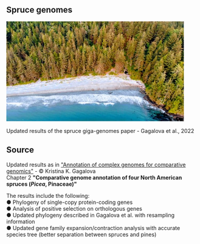 ## Spruce genomes

![Sitka spruce](img/SitkaSpruce_pacific.jpg)

Updated results of the spruce giga-genomes paper - Gagalova et al., 2022

## Source
Updated results as in ["Annotation of complex genomes for comparative genomics"](https://open.library.ubc.ca/soa/cIRcle/collections/ubctheses/24/items/1.0412903) - &copy; Kristina K. Gagalova        
Chapter 2 **"Comparative genome annotation of four North American spruces (*Picea*, Pinaceae)"** 

The results include the following:           
● Phylogeny of single-copy protein-coding genes          
● Analysis of positive selection on orthologous genes         
● Updated phylogeny described in Gagalova et al. with resampling information     
● Updated gene family expansion/contraction analysis with accurate species tree (better separation between spruces and pines)          
